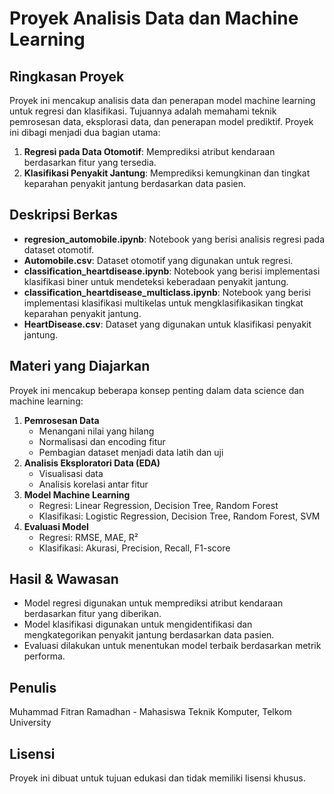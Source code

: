 # Proyek Analisis Data dan Machine Learning

## Ringkasan Proyek
Proyek ini mencakup analisis data dan penerapan model machine learning untuk regresi dan klasifikasi. Tujuannya adalah memahami teknik pemrosesan data, eksplorasi data, dan penerapan model prediktif. Proyek ini dibagi menjadi dua bagian utama:
1. **Regresi pada Data Otomotif**: Memprediksi atribut kendaraan berdasarkan fitur yang tersedia.
2. **Klasifikasi Penyakit Jantung**: Memprediksi kemungkinan dan tingkat keparahan penyakit jantung berdasarkan data pasien.

## Deskripsi Berkas
- **regresion_automobile.ipynb**: Notebook yang berisi analisis regresi pada dataset otomotif.
- **Automobile.csv**: Dataset otomotif yang digunakan untuk regresi.
- **classification_heartdisease.ipynb**: Notebook yang berisi implementasi klasifikasi biner untuk mendeteksi keberadaan penyakit jantung.
- **classification_heartdisease_multiclass.ipynb**: Notebook yang berisi implementasi klasifikasi multikelas untuk mengklasifikasikan tingkat keparahan penyakit jantung.
- **HeartDisease.csv**: Dataset yang digunakan untuk klasifikasi penyakit jantung.

## Materi yang Diajarkan
Proyek ini mencakup beberapa konsep penting dalam data science dan machine learning:
1. **Pemrosesan Data**
   - Menangani nilai yang hilang
   - Normalisasi dan encoding fitur
   - Pembagian dataset menjadi data latih dan uji
2. **Analisis Eksploratori Data (EDA)**
   - Visualisasi data
   - Analisis korelasi antar fitur
3. **Model Machine Learning**
   - Regresi: Linear Regression, Decision Tree, Random Forest
   - Klasifikasi: Logistic Regression, Decision Tree, Random Forest, SVM
4. **Evaluasi Model**
   - Regresi: RMSE, MAE, R²
   - Klasifikasi: Akurasi, Precision, Recall, F1-score

## Hasil & Wawasan
- Model regresi digunakan untuk memprediksi atribut kendaraan berdasarkan fitur yang diberikan.
- Model klasifikasi digunakan untuk mengidentifikasi dan mengkategorikan penyakit jantung berdasarkan data pasien.
- Evaluasi dilakukan untuk menentukan model terbaik berdasarkan metrik performa.

## Penulis
Muhammad Fitran Ramadhan - Mahasiswa Teknik Komputer, Telkom University

## Lisensi
Proyek ini dibuat untuk tujuan edukasi dan tidak memiliki lisensi khusus.


